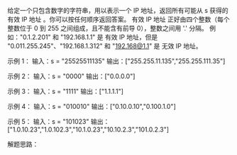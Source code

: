 给定一个只包含数字的字符串，用以表示一个 IP 地址，返回所有可能从 s 获得的 有效 IP 地址 。你可以按任何顺序返回答案。
有效 IP 地址 正好由四个整数（每个整数位于 0 到 255 之间组成，且不能含有前导 0），整数之间用 '.' 分隔。
例如："0.1.2.201" 和 "192.168.1.1" 是 有效 IP 地址，但是 "0.011.255.245"、"192.168.1.312" 和 "192.168@1.1" 是 无效 IP 地址。

示例 1：
输入：s = "25525511135"
输出：["255.255.11.135","255.255.111.35"]

示例 2：
输入：s = "0000"
输出：["0.0.0.0"]

示例 3：
输入：s = "1111"
输出：["1.1.1.1"]

示例 4：
输入：s = "010010"
输出：["0.10.0.10","0.100.1.0"]

示例 5：
输入：s = "101023"
输出：["1.0.10.23","1.0.102.3","10.1.0.23","10.10.2.3","101.0.2.3"]

解题思路：
